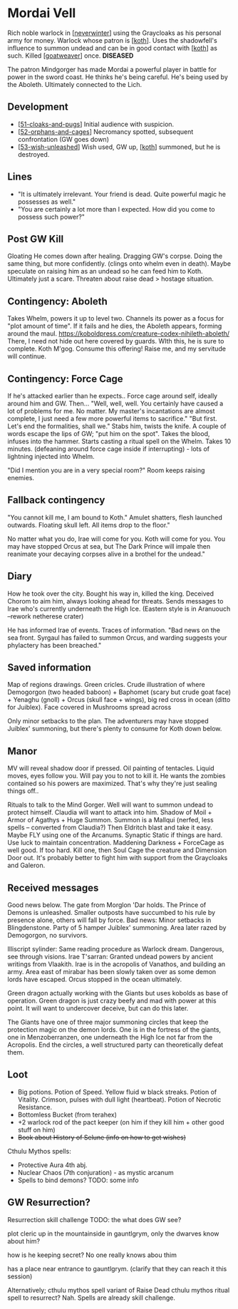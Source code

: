 # Mordai Vell
Rich noble warlock in [[neverwinter]] using the Graycloaks as his personal army for money. Warlock whose patron is [[koth]]. Uses the shadowfell's influence to summon undead and can be in good contact with [[koth]] as such.
Killed [[goatweaver]] once.
**DISEASED**

The patron Mindgorger has made Mordai a powerful player in battle for power in the sword coast. He thinks he's being careful. He's being used by the Aboleth. Ultimately connected to the Lich.

## Development
- [[51-cloaks-and-pugs]] Initial audience with suspicion.
- [[52-orphans-and-cages]] Necromancy spotted, subsequent confrontation (GW goes down)
- [[53-wish-unleashed]] Wish used, GW up, [[koth]] summoned, but he is destroyed.

## Lines
- "It is ultimately irrelevant. Your friend is dead. Quite powerful magic he possesses as well."
- "You are certainly a lot more than I expected. How did you come to possess such power?"

## Post GW Kill
Gloating
He comes down after healing. Dragging GW's corpse. Doing the same thing, but more confidently. (clings onto whelm even in death).
Maybe speculate on raising him as an undead so he can feed him to Koth. Ultimately just a scare. Threaten about raise dead > hostage situation.

## Contingency: Aboleth
Takes Whelm, powers it up to level two. Channels its power as a focus for "plot amount of time".
If it fails and he dies, the Aboleth appears, forming around the maul.
https://koboldpress.com/creature-codex-nihileth-aboleth/
There, I need not hide out here covered by guards. WIth this, he is sure to complete. Koth M'gog. Consume this offering! Raise me, and my servitude will continue.


## Contingency: Force Cage
If he's attacked earlier than he expects.. Force cage around self, ideally around him and GW.
Then...
"Well, well, well. You certainly have caused a lot of problems for me. No matter. My master's incantations are almost complete, I just need a few more powerful items to sacrifice."
"But first. Let's end the formalities, shall we." Stabs him, twists the knife. A couple of words escape the lips of GW; "put him on the spot".
Takes the blood, infuses into the hammer. Starts casting a ritual spell on the Whelm. Takes 10 minutes.  (defeaning around force cage inside if interrupting) - lots of lightning injected into Whelm.

"Did I mention you are in a very special room?"  Room keeps raising enemies.

## Fallback contingency
"You cannot kill me, I am bound to Koth." Amulet shatters, flesh launched outwards. Floating skull left. All items drop to the floor."

No matter what you do, Irae will come for you. Koth will come for you. You may have stopped Orcus at sea, but The Dark Prince will impale then reanimate your decaying corpses alive in a brothel for the undead."

## Diary
How he took over the city. Bought his way in, killed the king. Deceived Chorom to aim him, always looking ahead for threats. Sends messages to Irae who's currently underneath the High Ice. (Eastern style is in Aranuouch –rework netherese crater)

He has informed Irae of events. Traces of information. "Bad news on the sea front. Syrgaul has failed to summon Orcus, and warding suggests your phylactery has been breached."

## Saved information
Map of regions drawings. Green cricles. Crude illustration of where Demogorgon (two headed baboon) + Baphomet (scary but crude goat face) + Yenaghu (gnoll) + Orcus (skull face + wings), big red cross in ocean (ditto for Juiblex). Face covered in Mushrooms spread across

Only minor setbacks to the plan. The adventurers may have stopped Juiblex' summoning, but there's plenty to consume for Koth down below.

## Manor
MV will reveal shadow door if pressed. Oil painting of tentacles. Liquid moves, eyes follow you.
Will pay you to not to kill it. He wants the zombies contained so his powers are maximized. That's why they're just sealing things off..

Rituals to talk to the Mind Gorger. Well will want to summon undead to protect himself.
Claudia will want to attack into him.
Shadow of Moil + Armor of Agathys + Huge Summon.
Summon is a Mallqui (nerfed, less spells – converted from Claudia?)
Then Eldritch blast and take it easy. Maybe FLY using one of the Arcanums.
Synaptic Static if things are hard.
Use luck to maintain concentration.
Maddening Darkness + ForceCage as well good.
If too hard. Kill one, then Soul Cage the creature and Dimension Door out.
It's probably better to fight him with support from the Graycloaks and Galeron.

## Received messages
Good news below. The gate from Morglon 'Dar holds. The Prince of Demons is unleashed. Smaller outposts have succumbed to his rule by presence alone, others will fall by force.
Bad news:
Minor setbacks in Blingdenstone. Party of 5 hamper Juiblex' summoning. Area later razed by Demogorgon, no survivors.

Illiscript sylinder: Same reading procedure as Warlock dream. Dangerous, see through visions.
Irae T'sarran: Granted undead powers by ancient writings from Vlaakith. Irae is in the acropolis of Vanathos, and building an army. Area east of mirabar has been slowly taken over as some demon lords have escaped.
Orcus stopped in the ocean ultimately.

Green dragon actually working with the Giants but uses kobolds as base of operation.
Green dragon is just crazy beefy and mad with power at this point. It will want to undercover deceive, but can do this later.

The Giants have one of three major summoning circles that keep the protection magic on the demon lords. One is in the fortress of the giants, one in Menzoberranzen, one underneath the High Ice not far from the Acropolis. End the circles, a well structured party can theoretically defeat them.

## Loot
- Big potions. Potion of Speed. Yellow fluid w black streaks. Potion of Vitality. Crimson, pulses with dull light (heartbeat). Potion of Necrotic Resistance.
- Bottomless Bucket (from terahex)
- +2 warlock rod of the pact keeper (on him if they kill him + other good stuff on him)
- ~~Book about History of Selune (info on how to get wishes)~~

Cthulu Mythos spells:
- Protective Aura 4th abj.
- Nuclear Chaos (7th conjuration) - as mystic arcanum
- Spells to bind demons? TODO: some info

## GW Resurrection?
Resurrection skill challenge
TODO: the what does GW see?

plot cleric up in the mountainside
in gauntlgrym, only the dwarves know about him?

how is he keeping secret?
No one really knows abou thim

has a place near entrance to gauntlgrym.
(clarify that they can reach it this session)

Alternatively; cthulu mythos spell variant of Raise Dead
cthulu mythos ritual spell to resurrect? Nah. Spells are already skill challenge.

[//begin]: # "Autogenerated link references for markdown compatibility"
[neverwinter]: ../north/neverwinter "Neverwinter"
[koth]: koth "Koth M'gog"
[goatweaver]: ../pcs/goatweaver "Goatweaver"
[51-cloaks-and-pugs]: ../recaps/51-cloaks-and-pugs "51-cloaks-and-pugs"
[52-orphans-and-cages]: ../recaps/52-orphans-and-cages "52-orphans-and-cages"
[53-wish-unleashed]: ../recaps/53-wish-unleashed "53-wish-unleashed"
[//end]: # "Autogenerated link references"
